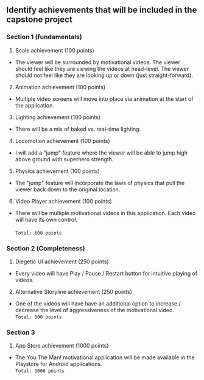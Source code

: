 ## Identify achievements that will be included in the capstone project

### Section 1 (fundamentals)

1. Scale achievement (100 points)
- The viewer will be surrounded by motivational videos.  The viewer should feel like they are viewing the videos at head-level.  The viewer should not feel like they are looking up or down (just straight-forward).
2. Animation achievement (100 points)
- Multiple video screens will move into place via animation at the start of the application.
3. Lighting achievement (100 points)
- There will be a mix of baked vs. real-time lighting.
4. Locomotion achievement (100 points)
- I will add a "jump" feature where the viewer will be able to jump high above ground with superhero strength.
5. Physics achievement (100 points)
- The "jump" feature will incorporate the laws of physics that pull the viewer back down to the original location.
6. Video Player achievement (100 points)
- There will be multiple motivational videos in this application.  Each video will have its own control. <br>
<br> `Total: 600 points`


### Section 2 (Completeness)

1. Diegetic UI achievement (250 points)
- Every video will have Play / Pause / Restart button for intuitive playing of videos.
2. Alternative Storyline achievement (250 points)
- One of the videos will have have an additional option to increase / decrease the level of aggressiveness of the motivational video.
<br> `Total: 500 points`


### Section 3 

1. App Store achievement (1000 points)
- The You The Man! motivational application will be made available in the Playstore for Android applications.
<br> `Total: 1000 points`
